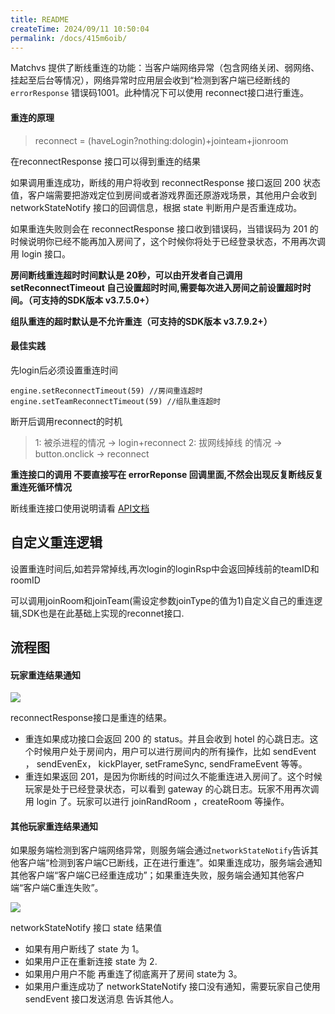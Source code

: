 ```yaml
---
title: README
createTime: 2024/09/11 10:50:04
permalink: /docs/415m6oib/
---
```



Matchvs 提供了断线重连的功能：当客户端网络异常（包含网络关闭、弱网络、挂起至后台等情况），网络异常时应用层会收到“检测到客户端已经断线的`errorResponse` 错误码1001。此种情况下可以使用 reconnect接口进行重连。

#### 重连的原理

> reconnect = (haveLogin?nothing:dologin)+jointeam+jionroom 

在reconnectResponse 接口可以得到重连的结果

如果调用重连成功，断线的用户将收到 reconnectResponse 接口返回 200 状态值，客户端需要把游戏定位到房间或者游戏界面还原游戏场景，其他用户会收到 networkStateNotify 接口的回调信息，根据 state 判断用户是否重连成功。

如果重连失败则会在 reconnectResponse 接口收到错误码，当错误码为 201 的时候说明你已经不能再加入房间了，这个时候你将处于已经登录状态，不用再次调用 login 接口。

**房间断线重连超时时间默认是 20秒，可以由开发者自己调用 setReconnectTimeout 自己设置超时时间,需要每次进入房间之前设置超时时间。（可支持的SDK版本 v3.7.5.0+）** 

**组队重连的超时默认是不允许重连（可支持的SDK版本 v3.7.9.2+）**

#### 最佳实践

先login后必须设置重连时间
```
engine.setReconnectTimeout(59) //房间重连超时
engine.setTeamReconnectTimeout(59) //组队重连超时
```
断开后调用reconnect的时机

> 1: 被杀进程的情况                      -> login+reconnect
> 2: 拔网线掉线 的情况                 -> button.onclick -> reconnect 



**重连接口的调用 不要直接写在 errorReponse 回调里面,不然会出现反复断线反复重连死循环情况**



断线重连接口使用说明请看 [API文档](../APIDoc/JavaScript)    

## 自定义重连逻辑

设置重连时间后,如若异常掉线,再次login的loginRsp中会返回掉线前的teamID和roomID

可以调用joinRoom和joinTeam(需设定参数joinType的值为1)自定义自己的重连逻辑,SDK也是在此基础上实现的reconnet接口.

## 流程图

#### 玩家重连结果通知

![](http://imgs.matchvs.com/static/reconnect4.png)  

reconnectResponse接口是重连的结果。

- 重连如果成功接口会返回 200 的 status。并且会收到 hotel 的心跳日志。这个时候用户处于房间内，用户可以进行房间内的所有操作，比如 sendEvent ， sendEvenEx， kickPlayer, setFrameSync, sendFrameEvent 等等。
- 重连如果返回 201，是因为你断线的时间过久不能重连进入房间了。这个时候玩家是处于已经登录状态，可以看到 gateway 的心跳日志。玩家不用再次调用 login 了。玩家可以进行 joinRandRoom ，createRoom 等操作。

#### 其他玩家重连结果通知

如果服务端检测到客户端网络异常，则服务端会通过`networkStateNotify`告诉其他客户端“检测到客户端C已断线，正在进行重连”。如果重连成功，服务端会通知其他客户端“客户端C已经重连成功”；如果重连失败，服务端会通知其他客户端“客户端C重连失败”。

![](http://imgs.matchvs.com/static/reconnect2.png)

networkStateNotify 接口 state 结果值

- 如果有用户断线了 state 为 1。
- 如果用户正在重新连接 state 为 2.
- 如果用户用户不能 再重连了彻底离开了房间 state为 3。
- 如果用户重连成功了 networkStateNotify 接口没有通知，需要玩家自己使用 sendEvent 接口发送消息 告诉其他人。









